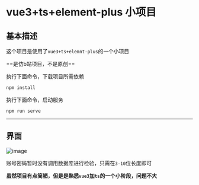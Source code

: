 # vue3+ts+element-plus 小项目

## 

## 基本描述

这个项目是使用了`vue3+ts+elemnt-plus`的一个小项目

==是仿b站项目，不是原创==

执行下面命令，下载项目所需依赖

```js
npm install
```

执行下面命令，启动服务

```
npm run serve
```

<hr>



## 界面

![image](https://user-images.githubusercontent.com/73777958/183030721-9bd9f7a2-95cc-4319-850a-db1ddeb16947.png)

账号密码暂时没有调用数据库进行检验，只需在`3-10`位长度即可




**虽然项目有点简陋，但是是熟悉`vue3`加`ts`的一个小阶段，问题不大**

